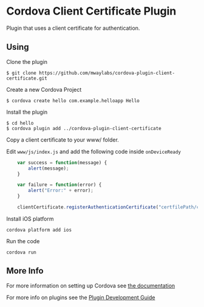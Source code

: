 # Cordova Client Certificate Plugin

Plugin that uses a client certificate for authentication.

## Using
Clone the plugin

    $ git clone https://github.com/mwaylabs/cordova-plugin-client-certificate.git

Create a new Cordova Project

    $ cordova create hello com.example.helloapp Hello
    
Install the plugin

    $ cd hello
    $ cordova plugin add ../cordova-plugin-client-certificate
    

Copy a client certificate to your www/ folder.

Edit `www/js/index.js` and add the following code inside `onDeviceReady`

```js
    var success = function(message) {
        alert(message);
    }

    var failure = function(error) {
        alert("Error:" + error);
    }

    clientCertificate.registerAuthenticationCertificate("certfilePath/cert.p12", "s3cr37", success, failure);
```

Install iOS platform

    cordova platform add ios
    
Run the code

    cordova run 

## More Info

For more information on setting up Cordova see [the documentation](http://cordova.apache.org/docs/en/4.0.0/guide_cli_index.md.html#The%20Command-Line%20Interface)

For more info on plugins see the [Plugin Development Guide](http://cordova.apache.org/docs/en/4.0.0/guide_hybrid_plugins_index.md.html#Plugin%20Development%20Guide)
